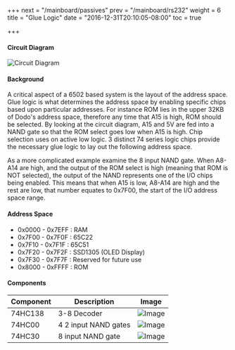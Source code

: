 +++
next = "/mainboard/passives"
prev = "/mainboard/rs232"
weight = 6
title = "Glue Logic"
date = "2016-12-31T20:10:05-08:00"
toc = true

+++

#### Circuit Diagram

![Circuit Diagram](/main/glue_logic.png?width=50%)

#### Background

A critical aspect of a 6502 based system is the layout of the address space. Glue logic is what determines the address space by enabling specific chips based upon particular addresses. For instance ROM lies in the upper 32KB of Dodo's address space, therefore any time that A15 is high, ROM should be selected. By looking at the circuit diagram, A15 and 5V are fed into a NAND gate so that the ROM select goes low when A15 is high. Chip selection uses on active low logic. 3 distinct 74 series logic chips provide the necessary glue logic to lay out the following address space.

As a more complicated example examine the 8 input NAND gate. When A8-A14 are high, and the output of the ROM select is high (meaning that ROM is NOT selected), the output of the NAND represents one of the I/O chips being enabled. This means that when A15 is low, A8-A14 are high and the rest are low, that number equates to 0x7F00, the start of the I/O address space range.

#### Address Space

- 0x0000 - 0x7EFF : RAM
- 0x7F00 - 0x7F0F : 65C22
- 0x7F10 - 0x7F1F : 65C51
- 0x7F20 - 0x7F2F : SSD1305 (OLED Display)
- 0x7F30 - 0x7F7F : Reserved for future use
- 0x8000 - 0xFFFF : ROM

#### Components

| Component                | Description                                   | Image                    |
| ------------------------ | --------------------------------------------- | ------------------------ |
| 74HC138                  | 3-8 Decoder                                   | ![Image](/main/74HC138.jpg?height=100px)
| 74HC00				   | 4 2 input NAND gates                          | ![Image](/main/74HC00.jpg?height=100px)
| 74HC30                   | 8 input NAND gate                             | ![Image](/main/74HC30.jpg?height=100px)


